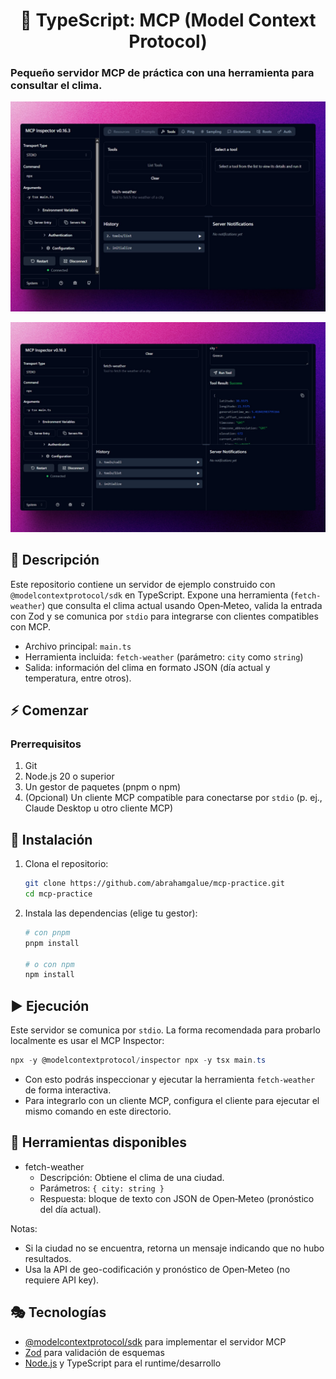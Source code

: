 <div align='center'>

# 🔌 TypeScript: MCP (Model Context Protocol)

</div>

### Pequeño servidor MCP de práctica con una herramienta para consultar el clima.

![vista-previa](public/preview/01-page-preview.jpg)

![vista-previa](public/preview/02-page-preview.jpg)

## 🚀 Descripción

Este repositorio contiene un servidor de ejemplo construido con `@modelcontextprotocol/sdk` en TypeScript. Expone una herramienta (`fetch-weather`) que consulta el clima actual usando Open‑Meteo, valida la entrada con Zod y se comunica por `stdio` para integrarse con clientes compatibles con MCP.

- Archivo principal: `main.ts`
- Herramienta incluida: `fetch-weather` (parámetro: `city` como `string`)
- Salida: información del clima en formato JSON (día actual y temperatura, entre otros).

## ⚡ Comenzar

### Prerrequisitos

1. Git
2. Node.js 20 o superior
3. Un gestor de paquetes (pnpm o npm)
4. (Opcional) Un cliente MCP compatible para conectarse por `stdio` (p. ej., Claude Desktop u otro cliente MCP)

## 🔧 Instalación

1. Clona el repositorio:

   ```bash
   git clone https://github.com/abrahamgalue/mcp-practice.git
   cd mcp-practice
   ```

2. Instala las dependencias (elige tu gestor):

   ```bash
   # con pnpm
   pnpm install

   # o con npm
   npm install
   ```

## ▶️ Ejecución

Este servidor se comunica por `stdio`. La forma recomendada para probarlo localmente es usar el MCP Inspector:

```powershell
npx -y @modelcontextprotocol/inspector npx -y tsx main.ts
```

- Con esto podrás inspeccionar y ejecutar la herramienta `fetch-weather` de forma interactiva.
- Para integrarlo con un cliente MCP, configura el cliente para ejecutar el mismo comando en este directorio.

## 🧰 Herramientas disponibles

- fetch-weather
  - Descripción: Obtiene el clima de una ciudad.
  - Parámetros: `{ city: string }`
  - Respuesta: bloque de texto con JSON de Open‑Meteo (pronóstico del día actual).

Notas:

- Si la ciudad no se encuentra, retorna un mensaje indicando que no hubo resultados.
- Usa la API de geo-codificación y pronóstico de Open‑Meteo (no requiere API key).

## 🎭 Tecnologías

- [@modelcontextprotocol/sdk](https://github.com/modelcontextprotocol) para implementar el servidor MCP
- [Zod](https://zod.dev/) para validación de esquemas
- [Node.js](https://nodejs.org/) y TypeScript para el runtime/desarrollo
